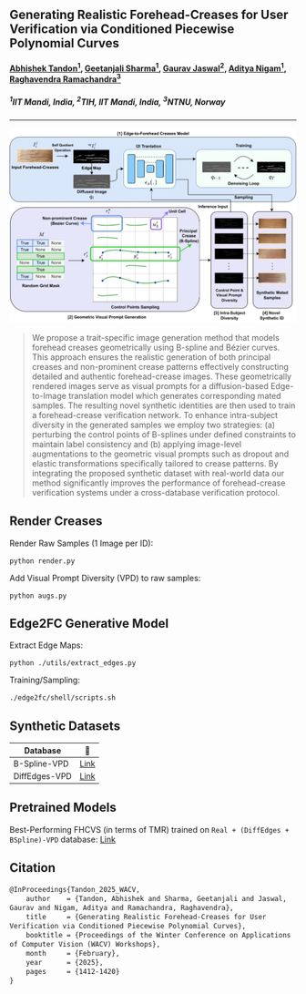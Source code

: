 ## Generating Realistic Forehead-Creases for User Verification via Conditioned Piecewise Polynomial Curves

#### [Abhishek Tandon<sup>1</sup>](https://scholar.google.com/citations?user=0sXfNaQAAAAJ&hl=en), [Geetanjali Sharma<sup>1</sup>](https://scholar.google.com/citations?hl=en&user=Np8VOOAAAAAJ&view_op=list_works&sortby=pubdate), [Gaurav Jaswal<sup>2</sup>](https://scholar.google.co.in/citations?user=otGsksUAAAAJ&hl=en), [Aditya Nigam<sup>1</sup>](https://faculty.iitmandi.ac.in/~aditya/), [Raghavendra Ramachandra<sup>3</sup>](https://scholar.google.com/citations?user=OIYIrmIAAAAJ&hl=en)

##### <sup>1</sup>IIT Mandi, India, <sup>2</sup>TIH, IIT Mandi, India, <sup>3</sup>NTNU, Norway

--------

![main-figure](./imgs/bspline_fc_main_fig.png)

> We propose a trait-specific image generation method that models forehead creases geometrically using B-spline and Bézier curves. This approach ensures the realistic generation of both principal creases and non-prominent crease patterns effectively constructing detailed and authentic forehead-crease images. These geometrically rendered images serve as visual prompts for a diffusion-based Edge-to-Image translation model which generates corresponding mated samples. The resulting novel synthetic identities are then used to train a forehead-crease verification network. To enhance intra-subject diversity in the generated samples we employ two strategies: (a) perturbing the control points of B-splines under defined constraints to maintain label consistency and (b) applying image-level augmentations to the geometric visual prompts such as dropout and elastic transformations specifically tailored to crease patterns. By integrating the proposed synthetic dataset with real-world data our method significantly improves the performance of forehead-crease verification systems under a cross-database verification protocol.


## Render Creases

Render Raw Samples (1 Image per ID):
```
python render.py
```
Add Visual Prompt Diversity (VPD) to raw samples:

```
python augs.py
```

## Edge2FC Generative Model

Extract Edge Maps:

```
python ./utils/extract_edges.py
```

Training/Sampling: 
```
./edge2fc/shell/scripts.sh
```

## Synthetic Datasets

| Database | 🤗 |
|----------|:----------:|
|B-Spline-VPD| [Link](https://huggingface.co/datasets/abhi-td/bspline_fc/blob/main/bspline_vpd.zip) |
|DiffEdges-VPD| [Link](https://huggingface.co/datasets/abhi-td/bspline_fc/blob/main/diffedges_vpd.zip) |

## Pretrained Models

Best-Performing FHCVS (in terms of TMR) trained on ``Real + (DiffEdges + BSpline)-VPD`` database: [Link]()

## Citation
```
@InProceedings{Tandon_2025_WACV,
    author    = {Tandon, Abhishek and Sharma, Geetanjali and Jaswal, Gaurav and Nigam, Aditya and Ramachandra, Raghavendra},
    title     = {Generating Realistic Forehead-Creases for User Verification via Conditioned Piecewise Polynomial Curves},
    booktitle = {Proceedings of the Winter Conference on Applications of Computer Vision (WACV) Workshops},
    month     = {February},
    year      = {2025},
    pages     = {1412-1420}
}
```

